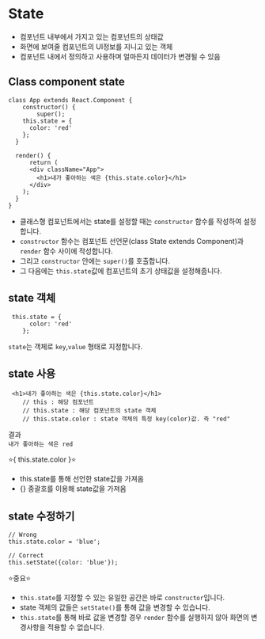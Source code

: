 # State
- 컴포넌트 내부에서 가지고 있는 컴포넌트의 상태값
- 화면에 보여줄 컴포넌트의 UI정보를 지니고 있는 객체
- 컴포넌트 내에서 정의하고 사용하며 얼마든지 데이터가 변경될 수 있음

## Class component state

```JSX
class App extends React.Component {
    constructor() {
        super();
    this.state = {
      color: 'red'
    };
  }

  render() {
      return (
      <div className="App">
        <h1>내가 좋아하는 색은 {this.state.color}</h1>
      </div>
    );
  }
}
```
- 클래스형 컴포넌트에서는 state를 설정할 때는 `constructor` 함수를 작성하여 설정합니다.
- `constructor` 함수는 컴포넌트 선언문(class State extends Component)과 `render` 함수 사이에 작성합니다.
- 그리고 `constructor` 안에는 `super()`를 호출합니다.
- 그 다음에는 `this.state`값에 컴포넌트의 초기 상태값을 설정해줍니다.


## state 객체
``` JSX
 this.state = {
      color: 'red'
    };
```
`state`는 객체로 `key`,`value` 형태로 지정합니다.

## state 사용
```JSX
 <h1>내가 좋아하는 색은 {this.state.color}</h1>
    // this : 해당 컴포넌트
    // this.state : 해당 컴포넌트의 state 객체
    // this.state.color : state 객체의 특정 key(color)값. 즉 "red"
 ```
결과  
`내가 좋아하는 색은 red`

⭐{ this.state.color }⭐
- this.state를 통해 선언한 state값을 가져옴
- {} 중괄호를 이용해 state값을 가져옴

## state 수정하기

```JSX
// Wrong
this.state.color = 'blue';
```

``` JSX
// Correct
this.setState({color: 'blue'});
```

⭐중요⭐
- `this.state`를 지정할 수 있는 유일한 공간은 바로 `constructor`입니다.
- state 객체의 값들은 `setState()`를 통해 값을 변경할 수 있습니다.
- `this.state`를 통해 바로 값을 변경할 경우 `render` 함수를 실행하지 않아 화면의 변경사항을 적용할 수 없습니다.


